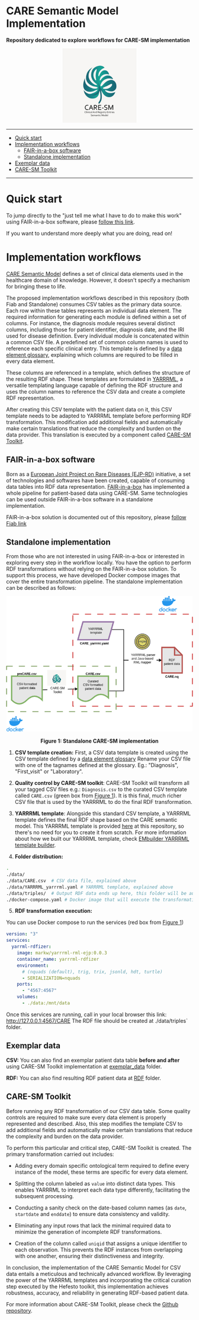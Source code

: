 # CARE Semantic Model Implementation
**Repository dedicated to explore workflows for CARE-SM implementation**

<p align="center"> 
  <img src="https://raw.githubusercontent.com/CARE-SM/CARE-Semantic-Model/main/images/CARE-SM_logo.png"width="200" height="200"> 
<p align="center" > </p> 

<hr>

* [Quick start](#quick-start)
* [Implementation workflows](#implementation-workflows)
    * [FAIR-in-a-box software](#fair-in-a-box-software)
    * [Standalone implementation](#standalone-implementation)
* [Exemplar data](#exemplar-data)
* [CARE-SM Toolkit](#care-sm-toolkit)

<hr>

# Quick start
To jump directly to the "just tell me what I have to do to make this work" using FAIR-in-a-box software, please [follow this link](https://github.com/ejp-rd-vp/FiaB/tree/main/CARE-SM-Fiab).

If you want to understand more deeply what you are doing, read on!

# Implementation workflows

[CARE Semantic Model](https://github.com/CARE-SM/CARE-Semantic-Model) defines a set of clinical data elements used in the healthcare domain of knowledge. However, it doesn't specify a mechanism for bringing these to life. 

The proposed implementation workflows described in this repository (both Fiab and Standalone) consumes CSV tables as the primary data source. Each row within these tables represents an individual data element. The required information for generating each module is defined within a set of columns. For instance, the diagnosis module requires several distinct columns, including those for patient identifier, diagnosis date, and the IRI used for disease definition. Every individual module is concatenated within a common CSV file. A predefined set of common column names is used to reference each specific clinical entry. This template is defined by a [data element glossary](/CSV/README.md), explaining which columns are required to be filled in every data element.

These columns are referenced in a template, which defines the structure of the resulting RDF shape. These templates are formulated in [YARRRML](https://rml.io/yarrrml/spec/), a versatile templating language capable of defining the RDF structure and uses the column names to reference the CSV data and create a complete RDF representation.

After creating this CSV template with the patient data on it, this CSV template needs to be adapted to YARRRML template before performing RDF transformation. This modification add additional fields and automatically make certain translations that reduce the complexity and burden on the data provider. This translation is executed by a component called [CARE-SM Toolkit](#care-sm-toolkit).

## FAIR-in-a-box software

Born as a [European Joint Project on Rare Diseases (EJP-RD)](https://www.ejprarediseases.org/) initiative, a set of technologies and softwares have been created, capable of consuming data tables into RDF data representation. [FAIR-in-a-box](https://github.com/ejp-rd-vp/FiaB) has implemented a whole pipeline for patient-based data using CARE-SM. Same technologies can be used outside FAIR-in-a-box software in a standalone implementation.

FAIR-in-a-box solution is documented out of this repository, please [follow Fiab link](https://github.com/ejp-rd-vp/FiaB)

## Standalone implementation

From those who are not interested in using FAIR-in-a-box or interested in exploring every step in the workflow locally. You have the option to perform RDF transformations without relying on the FAIR-in-a-box solution. To support this process, we have developed Docker compose images that cover the entire transformation pipeline. The standalone implementation can be described as follows:


<p align="center"> 
  <img src="/CARE-SM_workflow.png"> 
<p align="center" ><b>Figure 1: Standalone CARE-SM implementation </b></p>

1) **CSV template creation:** First, a CSV data template is created using the CSV template defined by a [data element glossary](/CSV/README.md) Rename your CSV file with one of the tagnames defined at the glossary. Eg.: "Diagnosis", "First_visit" or "Laboratory".

2) **Quality control by CARE-SM toolkit**: CARE-SM Toolkit will transform all your tagged CSV files e.g.: `Diagnosis.csv` to the curated CSV template called `CARE.csv` (green box from [Figure 1](#standalone-implementation)). It is this final, much richer CSV file that is used by the YARRRML to do the final RDF transformation.

3) **YARRRML template**: Alongside this standard CSV template, a YARRRML template defines the final RDF shape based on the CARE semantic model. This YARRRML template is provided [here](/YARRRML/README.md) at this repository, so there's no need for you to create it from scratch. For more information about how we built our YARRRML template, check [EMbuilder YARRRML template builder](https://github.com/pabloalarconm/EMbuilder).

4) **Folder distribution:**
```bash
.
./data/
./data/CARE.csv  # CSV data file, explained above
./data/YARRRML_yarrrml.yaml # YARRRML template, explained above
./data/triples/  # Output RDF data ends up here, this folder will be automatically created.
./docker-compose.yaml # Docker image that will execute the transformation (step below)
```

5) **RDF transformation execution:**

You can use Docker compose to run the services (red box from [Figure 1](#standalone-implementation))

```yaml
version: "3"
services:
  yarrml-rdfizer:
    image: markw/yarrrml-rml-ejp:0.0.3
    container_name: yarrrml-rdfizer
    environment:
      # (nquads (default), trig, trix, jsonld, hdt, turtle)
      - SERIALIZATION=nquads
    ports:
      - "4567:4567"
    volumes:
      - ./data:/mnt/data
```

Once this services are running, call in your local browser this link: http://127.0.0.1:4567/CARE
The RDF file should be created at ./data/triples` folder.

## Exemplar data


**CSV:** You can also find an exemplar patient data table **before and after** using CARE-SM Toolkit implementation at [exemplar_data](/CSV/data/README.md) folder.

**RDF:** You can also find resulting RDF patient data at [RDF](/RDF/README.md) folder.

## CARE-SM Toolkit

Before running any RDF transformation of our CSV data table. Some quality controls are required to make sure every data element is properly represented and described. Also, this step modifies the template CSV to add additional fields and automatically make certain translations that reduce the complexity and burden on the data provider.

To perform this particular and critical step, CARE-SM Toolkit is created. The primary transformation carried out includes:

* Adding every domain specific ontological term required to define every instance of the model, these terms are specific for every data element.

* Splitting the column labeled as `value` into distinct data types. This enables YARRRML to interpret each data type differently, facilitating the subsequent processing.

* Conducting a sanity check on the date-based column names (as `date`, `startdate` and `enddate`) to ensure data consistency and validity.

* Eliminating any input rows that lack the minimal required data to minimize the generation of incomplete RDF transformations.

* Creation of the column called `uniqid` that assigns a unique identifier to each observation. This prevents the RDF instances from overlapping with one another, ensuring their distinctiveness and integrity.

In conclusion, the implementation of the CARE Semantic Model for CSV data entails a meticulous and technically advanced workflow. By leveraging the power of the YARRRML templates and incorporating the critical curation step executed by the Hefesto toolkit, this implementation achieves robustness, accuracy, and reliability in generating RDF-based patient data.

For more information about CARE-SM Toolkit, please check the [Github repository](https://github.com/CARE-SM/CARE-SM-Toolkit).

